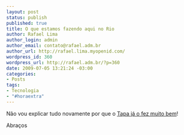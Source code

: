 ```yaml
--- 
layout: post
status: publish
published: true
title: O que estamos fazendo aqui no Rio
author: Rafael Lima
author_login: admin
author_email: contato@rafael.adm.br
author_url: http://rafael.lima.myopenid.com/
wordpress_id: 360
wordpress_url: http://rafael.adm.br/?p=360
date: 2009-07-05 13:21:24 -03:00
categories: 
- Posts
tags: 
- Tecnologia
- "#horaextra"
---
```

N&atilde;o vou explicar tudo novamente por que o <a href="http://tapajos.me/2009/7/5/o-que-n-s-estamos-fazendo-aqui-no-rio">Tapa j&aacute; o fez muito bem</a>!

Abra&ccedil;os
